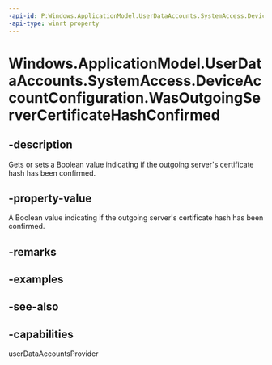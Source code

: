 ----api-id: P:Windows.ApplicationModel.UserDataAccounts.SystemAccess.DeviceAccountConfiguration.WasOutgoingServerCertificateHashConfirmed
-api-type: winrt property
---<!-- Property syntaxpublic bool WasOutgoingServerCertificateHashConfirmed { get;  set; }--># Windows.ApplicationModel.UserDataAccounts.SystemAccess.DeviceAccountConfiguration.WasOutgoingServerCertificateHashConfirmed## -descriptionGets or sets a Boolean value indicating if the outgoing server's certificate hash has been confirmed.## -property-valueA Boolean value indicating if the outgoing server's certificate hash has been confirmed.## -remarks## -examples## -see-also## -capabilitiesuserDataAccountsProvider